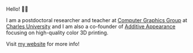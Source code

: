 Hello! 🏄‍♂️

I am a postdoctoral researcher and teacher at [Computer Graphics Group](https://cgg.mff.cuni.cz) at [Charles University](https://cuni.cz/UKEN-1.html) and I am also a co-founder of [Additive Appearance](https://appearan.cz/) focusing on high-quality color 3D printing.

Visit [my website](https://tomasiser.com) for more info!
